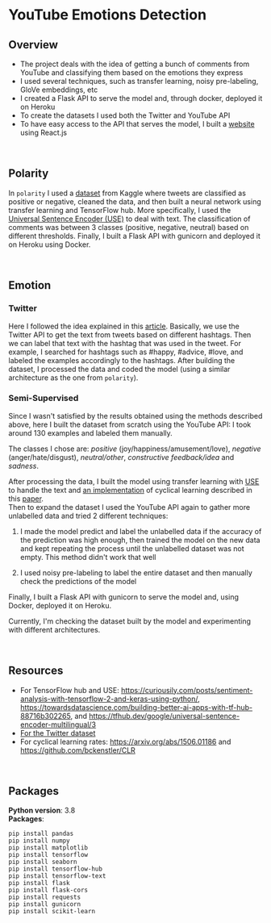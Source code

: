 # YouTube Emotions Detection

## Overview
* The project deals with the idea of getting a bunch of comments from YouTube and classifying them based on the emotions they express
* I used several techniques, such as transfer learning, noisy pre-labeling, GloVe embeddings, etc
* I created a Flask API to serve the model and, through docker, deployed it on Heroku
* To create the datasets I used both the Twitter and YouTube API
* To have easy access to the API that serves the model, I built a [website](https://youtube-emotions.netlify.app/) using React.js


<br>


## **Polarity**
In ```polarity``` I used a [dataset](https://www.kaggle.com/kazanova/sentiment140) from Kaggle where tweets are classified as positive or negative, cleaned the data, and then built a neural network using transfer learning and TensorFlow hub. More specifically, I used the [Universal Sentence Encoder (USE)](https://tfhub.dev/google/universal-sentence-encoder-multilingual/3) to deal with text.
The classification of comments was between 3 classes (positive, negative, neutral) based on different thresholds.
Finally, I built a Flask API with gunicorn and deployed it on Heroku using Docker.


<br>


## **Emotion**

### Twitter
Here I followed the idea explained in this [article](https://towardsdatascience.com/building-better-ai-apps-with-tf-hub-88716b302265).
Basically, we use the Twitter API to get the text from tweets based on different hashtags. Then we can label that text with the hashtag that was used in the tweet. For example, I searched for hashtags such as #happy, #advice, #love, and labeled the examples accordingly to the hashtags.
After building the dataset, I processed the data and coded the model (using a similar architecture as the one from ```polarity```).

### Semi-Supervised
Since I wasn't satisfied by the results obtained using the methods described above, here I built the dataset from scratch using the YouTube API: I took around 130 examples and labeled them manually.

The classes I chose are: *positive* (joy/happiness/amusement/love), *negative* (anger/hate/disgust), *neutral/other*, *constructive feedback/idea* and *sadness*.

After processing the data, I built the model using transfer learning with [USE](https://tfhub.dev/google/universal-sentence-encoder-multilingual/3) to handle the text and [an implementation](https://github.com/bckenstler/CLR) of cyclical learning described in this [paper](https://arxiv.org/abs/1506.01186).             
Then to expand the dataset I used the YouTube API again to gather more unlabelled data and tried 2 different techniques:
1. I made the model predict and label the unlabelled data if the accuracy of the prediction was high enough, then trained the model on the new data and kept repeating the process until the unlabelled dataset was not empty. This method didn't work that well

2. I used noisy pre-labeling to label the entire dataset and then manually check the predictions of the model

Finally, I built a Flask API with gunicorn to serve the model and, using Docker, deployed it on Heroku.

Currently, I'm checking the dataset built by the model and experimenting with different architectures.


<br>


## Resources
* For TensorFlow hub and USE: https://curiousily.com/posts/sentiment-analysis-with-tensorflow-2-and-keras-using-python/, https://towardsdatascience.com/building-better-ai-apps-with-tf-hub-88716b302265, and https://tfhub.dev/google/universal-sentence-encoder-multilingual/3
* [For the Twitter dataset](https://medium.com/neuronio/from-sentiment-analysis-to-emotion-recognition-a-nlp-story-bcc9d6ff61ae)
* For cyclical learning rates: https://arxiv.org/abs/1506.01186 and https://github.com/bckenstler/CLR


<br>


## Packages
**Python version**: 3.8                                   
**Packages**:
```
pip install pandas
pip install numpy  
pip install matplotlib
pip install tensorflow
pip install seaborn
pip install tensorflow-hub
pip install tensorflow-text
pip install flask
pip install flask-cors
pip install requests
pip install gunicorn
pip install scikit-learn
```